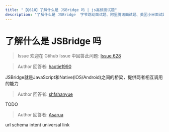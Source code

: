 ```yaml
---
title: "【Q610】了解什么是 JSBridge 吗 | js高频面试题"
description: "了解什么是 JSBridge  字节跳动面试题、阿里腾讯面试题、美团小米面试题。"
---
```


# 了解什么是 JSBridge 吗

> Issue
> 欢迎在 Gtihub Issue 中回答此问题: [Issue 628](https://github.com/shfshanyue/Daily-Question/issues/628)

> Author
> 回答者: [haotie1990](https://github.com/haotie1990)

JSBridge就是JavaScript和Native(IOS/Android)之间的桥梁，提供两者相互调用的能力

> Author
> 回答者: [shfshanyue](https://github.com/shfshanyue)

TODO

> Author
> 回答者: [Asarua](https://github.com/Asarua)

url schema
intent
universal link
